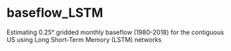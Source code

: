 # baseflow_LSTM
Estimating 0.25° gridded monthly baseflow (1980-2018) for the contiguous US using Long Short-Term Memory (LSTM) networks
